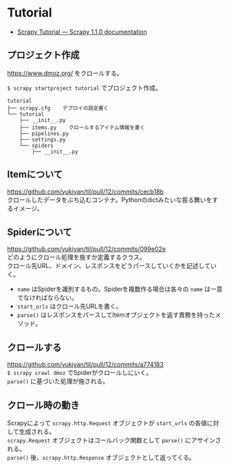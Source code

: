 # Tutorial
* [Scrapy Tutorial — Scrapy 1.1.0 documentation](http://doc.scrapy.org/en/latest/intro/tutorial.html)

## プロジェクト作成

https://www.dmoz.org/ をクロールする。  

`$ scrapy startproject tutorial` でプロジェクト作成。  

```
tutorial
├── scrapy.cfg    デプロイの設定書く
└── tutorial
    ├── __init__.py
    ├── items.py    クロールするアイテム情報を書く
    ├── pipelines.py
    ├── settings.py
    └── spiders
        ├── __init__.py
```

## Itemについて
https://github.com/yukiyan/til/pull/12/commits/cecb18b  
クロールしたデータをぶち込むコンテナ。Pythonのdictみたいな振る舞いをするイメージ。  

## Spiderについて
https://github.com/yukiyan/til/pull/12/commits/099e02e  
どのようにクロール処理を施すか定義するクラス。  
クロール先URL、ドメイン、レスポンスをどうパースしていくかを記述していく。  

* `name` はSpiderを識別するもの。Spiderを複数作る場合は各々の `name` は一意でなければならない。
* `start_urls` はクロール先URLを書く。
* `parse()` はレスポンスをパースしてItemオブジェクトを返す責務を持ったメソッド。

## クロールする
https://github.com/yukiyan/til/pull/12/commits/a774183  
`$ scrapy crawl dmoz` でSpiderがクロールしにいく。  
`parse()` に基づいた処理が施される。  

## クロール時の動き
Scrapyによって `scrapy.http.Request` オブジェクトが `start_urls` の各値に対して生成される。  
`scrapy.Request` オブジェクトはコールバック関数として `parse()` にアサインされる。  
`parse()` 後、`scrapy.http.Response` オブジェクトとして返ってくる。  

